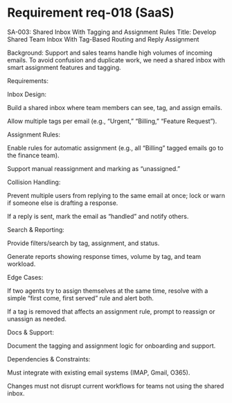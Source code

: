 # Requirement req-018 (SaaS)

SA-003: Shared Inbox With Tagging and Assignment Rules
Title:
Develop Shared Team Inbox With Tag-Based Routing and Reply Assignment

Background:
Support and sales teams handle high volumes of incoming emails. To avoid confusion and duplicate work, we need a shared inbox with smart assignment features and tagging.

Requirements:

Inbox Design:

Build a shared inbox where team members can see, tag, and assign emails.

Allow multiple tags per email (e.g., “Urgent,” “Billing,” “Feature Request”).

Assignment Rules:

Enable rules for automatic assignment (e.g., all “Billing” tagged emails go to the finance team).

Support manual reassignment and marking as “unassigned.”

Collision Handling:

Prevent multiple users from replying to the same email at once; lock or warn if someone else is drafting a response.

If a reply is sent, mark the email as “handled” and notify others.

Search & Reporting:

Provide filters/search by tag, assignment, and status.

Generate reports showing response times, volume by tag, and team workload.

Edge Cases:

If two agents try to assign themselves at the same time, resolve with a simple “first come, first served” rule and alert both.

If a tag is removed that affects an assignment rule, prompt to reassign or unassign as needed.

Docs & Support:

Document the tagging and assignment logic for onboarding and support.

Dependencies & Constraints:

Must integrate with existing email systems (IMAP, Gmail, O365).

Changes must not disrupt current workflows for teams not using the shared inbox.